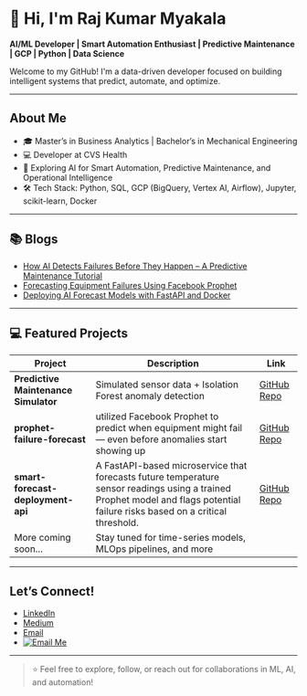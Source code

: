 # 👋 Hi, I'm Raj Kumar Myakala

**AI/ML Developer | Smart Automation Enthusiast | Predictive Maintenance | GCP | Python | Data Science**

Welcome to my GitHub! I'm a data-driven developer focused on building intelligent systems that predict, automate, and optimize.

---

## About Me
- 🎓 Master’s in Business Analytics | Bachelor’s in Mechanical Engineering  
- 💻 Developer at CVS Health  
- 🌟 Exploring AI for Smart Automation, Predictive Maintenance, and Operational Intelligence  
- 🛠️ Tech Stack: Python, SQL, GCP (BigQuery, Vertex AI, Airflow), Jupyter, scikit-learn, Docker

---

## 📚 Blogs
- [How AI Detects Failures Before They Happen – A Predictive Maintenance Tutorial](https://medium.com/@myakalarajkumar1998/how-ai-detects-failures-before-they-happen-a-predictive-maintenance-tutorial-657b4ccaaaf0)
- [Forecasting Equipment Failures Using Facebook Prophet](https://medium.com/@myakalarajkumar1998/forecasting-equipment-failures-using-facebook-prophet-89a2a2548103)
- [Deploying AI Forecast Models with FastAPI and Docker](https://medium.com/@myakalarajkumar1998/deploying-ai-forecast-models-with-fastapi-and-docker-4e00673ce77f)

---

## 💻 Featured Projects
| Project | Description | Link |
|--------|-------------|------|
| **Predictive Maintenance Simulator** | Simulated sensor data + Isolation Forest anomaly detection | [GitHub Repo](https://github.com/rajkumar160798/predictive-maintenance-and-smart-automation) |
|**prophet-failure-forecast**| utilized Facebook Prophet to predict when equipment might fail — even before anomalies start showing up | [GitHub Repo](https://github.com/rajkumar160798/prophet-failure-forecast) |
|**smart-forecast-deployment-api**|A FastAPI-based microservice that forecasts future temperature sensor readings using a trained Prophet model and flags potential failure risks based on a critical threshold.|[GitHub Repo](https://github.com/rajkumar160798/smart-forecast-deployment-api) |
| More coming soon... | Stay tuned for time-series models, MLOps pipelines, and more |

---

## Let’s Connect!
-  [LinkedIn](https://www.linkedin.com/in/raj-kumar-myakala-927860264/)
-  [Medium](https://medium.com/@myakalarajkumar1998)
-  [Email](mailto:myakalarajkumar1998@gmail.com)
-  [![Email Me](https://img.shields.io/badge/Email-Click%20Here-blue?style=for-the-badge&logo=gmail)](mailto:myakalarajkumar1998@gmail.com)

---

> ⭐ Feel free to explore, follow, or reach out for collaborations in ML, AI, and automation!
